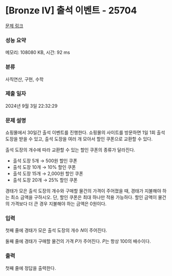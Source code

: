 # [Bronze IV] 출석 이벤트 - 25704 

[문제 링크](https://www.acmicpc.net/problem/25704) 

### 성능 요약

메모리: 108080 KB, 시간: 92 ms

### 분류

사칙연산, 구현, 수학

### 제출 일자

2024년 9월 3일 22:32:29

### 문제 설명

<p>쇼핑몰에서 30일간 출석 이벤트를 진행한다. 쇼핑몰의 사이트를 방문하면 1일 1회 출석 도장을 받을 수 있고, 출석 도장을 여러 개 모아서 할인 쿠폰으로 교환할 수 있다.</p>

<p>출석 도장의 개수에 따라 교환할 수 있는 할인 쿠폰의 종류가 달라진다.</p>

<ul>
	<li>출석 도장 5개   → 500원 할인 쿠폰</li>
	<li>출석 도장 10개 → 10% 할인 쿠폰</li>
	<li>출석 도장 15개 → 2,000원 할인 쿠폰</li>
	<li>출석 도장 20개 → 25% 할인 쿠폰</li>
</ul>

<p>경태가 모은 출석 도장의 개수와 구매할 물건의 가격이 주어졌을 때, 경태가 지불해야 하는 최소 금액을 구하시오. 단, 할인 쿠폰은 최대 하나만 적용 가능하다. 할인 금액이 물건의 가격보다 더 큰 경우 지불해야 하는 금액은 0원이다.</p>

### 입력 

 <p>첫째 줄에 경태가 모은 출석 도장의 개수 <em>N</em>이 주어진다.</p>

<p>둘째 줄에 경태가 구매할 물건의 가격 <em>P</em>가 주어진다. <em>P</em>는 항상 100의 배수이다.</p>

### 출력 

 <p>첫째 줄에 정답을 출력한다.</p>

